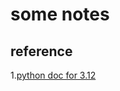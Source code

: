 # some notes  

## reference  
1.[python doc for 3.12](https://docs.python.org/3.12/using/windows.html)  